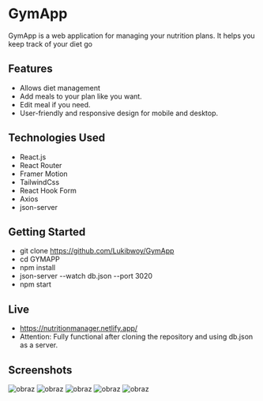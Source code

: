 # GymApp

GymApp is a web application for managing your nutrition plans. It helps you keep track of your diet go
## Features

- Allows diet management
- Add meals to your plan like you want.
- Edit meal if you need.
- User-friendly and responsive design for mobile and desktop.

## Technologies Used

- React.js
- React Router
- Framer Motion
- TailwindCss
- React Hook Form
- Axios
- json-server


## Getting Started

- git clone https://github.com/Lukibwoy/GymApp
- cd GYMAPP
- npm install
- json-server --watch db.json --port 3020
- npm start

## Live
- https://nutritionmanager.netlify.app/
- Attention: Fully functional after cloning the repository and using db.json as a server.

## Screenshots

![obraz](https://github.com/Lukibwoy/GymApp/assets/86016888/98d07c03-bacb-4a62-a129-3116428e91c0)
![obraz](https://github.com/Lukibwoy/GymApp/assets/86016888/bee3230d-24c7-4ad8-997b-3e74d1979b91)
![obraz](https://github.com/Lukibwoy/GymApp/assets/86016888/a72a2cdf-ab77-4f2a-a483-b4e39d17fac4)
![obraz](https://github.com/Lukibwoy/GymApp/assets/86016888/540378d1-acdb-485f-b61d-3acd02b4f245)
![obraz](https://github.com/Lukibwoy/GymApp/assets/86016888/56068a06-ccc4-411f-bf6f-076db6ce927b)



